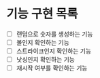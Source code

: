 # 기능 구현 목록
- [ ] 랜덤으로 숫자를 생성하는 기능
- [ ] 볼인지 확인하는 기능
- [ ] 스트라이크인지 확인하는 기능
- [ ] 낫싱인지 확인하는 기능
- [ ] 재시작 여부를 확인하는 기능